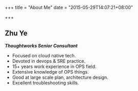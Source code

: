 +++
title = "About Me"
date = "2015-05-29T14:07:21+08:00"

+++

## Zhu Ye

***Thoughtworks Senior Consultant***

- Focused on cloud native tech.
- Devoted in devops & SRE practice.
- 15+ years work experience in OPS field.
- Extensive knowledge of OPS things.
- Good at large scale plan, architecture design.
- Excellent troubleshooting skills.
